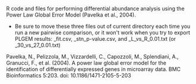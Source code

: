 R code and files for performing differential abundance analysis using the Power Law Global Error Model (Pavelka et al., 2004).


* Be sure to move these three files out of current directory each time you run a new pairwise comparison, or it won't work when you try to export PLGEM results:
_fit.csv,
_stn_p-value.csv, and
_L_vs_R_0.01.txt (or _30_vs_27_0.01.txt)



Pavelka, N., Pelizzola, M., Vizzardelli, C., Capozzoli, M., Splendiani, A., Granucci, F., et al. (2004). A power law global error model for the identification of differentially expressed genes in microarray data. BMC Bioinformatics 5:203. doi: 10.1186/1471-2105-5-203
